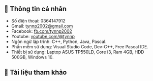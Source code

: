 ## 📑 Thông tin cá nhân
- Số điện thoại: 0364147912 
- Gmail: tynnp2002@gmail.com
- Facebook: [fb.com/tynnp2002](fb.com/tynnp2002)
- Youtube: [youtube.com/@tynnp](youtube.com/@tynnp)
- Ngôn ngữ lập trình: C++, Python, Java, Pascal.
- Phần mềm sử dụng: Visual Studio Code, Dev-C++, Free Pascal IDE.
- Thiết bị sử dụng: Laptop ASUS TP550LD, Core i3, Ram 4GB, HDD 500GB, Windows 10.
    
## 📖 Tài liệu tham khảo
